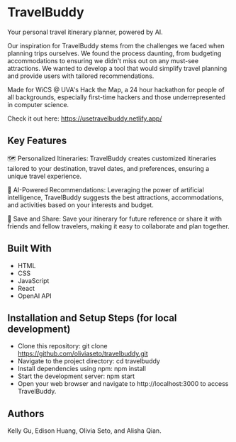 # TravelBuddy
Your personal travel itinerary planner, powered by AI.

Our inspiration for TravelBuddy stems from the challenges we faced when planning trips ourselves. We found the process daunting, from budgeting accommodations to ensuring we didn't miss out on any must-see attractions. We wanted to develop a tool that would simplify travel planning and provide users with tailored recommendations.

Made for WiCS @ UVA's Hack the Map, a 24 hour hackathon for people of all backgrounds, especially first-time hackers and those underrepresented in computer science.

Check it out here: https://usetravelbuddy.netlify.app/

## Key Features
🗺️ Personalized Itineraries: TravelBuddy creates customized itineraries tailored to your destination, travel dates, and preferences, ensuring a unique travel experience.

🤖 AI-Powered Recommendations: Leveraging the power of artificial intelligence, TravelBuddy suggests the best attractions, accommodations, and activities based on your interests and budget.

💼 Save and Share: Save your itinerary for future reference or share it with friends and fellow travelers, making it easy to collaborate and plan together.

## Built With
* HTML
* CSS
* JavaScript
* React
* OpenAI API

## Installation and Setup Steps (for local development)
* Clone this repository: git clone https://github.com/oliviaseto/travelbuddy.git
* Navigate to the project directory: cd travelbuddy
* Install dependencies using npm: npm install
* Start the development server: npm start
* Open your web browser and navigate to http://localhost:3000 to access TravelBuddy.
  
## Authors
Kelly Gu, Edison Huang, Olivia Seto, and Alisha Qian.
